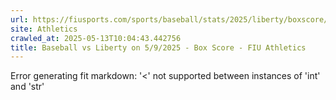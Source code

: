 ```yaml
---
url: https://fiusports.com/sports/baseball/stats/2025/liberty/boxscore/12774
site: Athletics
crawled_at: 2025-05-13T10:04:43.442756
title: Baseball vs Liberty on 5/9/2025 - Box Score - FIU Athletics
---
```


Error generating fit markdown: '<' not supported between instances of 'int' and 'str'
